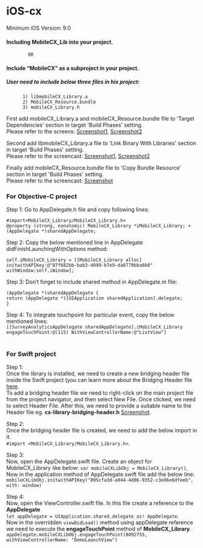 # iOS-cx
   Minimum iOS Version: 9.0

#### Including MobileCX_Lib into your project.
            OR
#### Include “MobileCX” as a subproject in your project.

##### User need to include below three files in his project:
          1) libmobileCX_Library.a
          2) MobileCX_Resource.bundle
          3) mobileCX_Library.h


First add mobileCX_Library.a and mobileCX_Resource.bundle file to 'Target Dependencies' section  in target 'Build Phases' setting.<br>
Please refer to the screens: [Screenshot1](https://app.screencast.com/ZWgPjcdG9pf7U), [Screenshot2](https://app.screencast.com/cUIpqDPyp6bRl)

Second add libmobileCX_Library.a file to 'Link Binary With Libraries' section in target 'Build Phases' setting.<br>
Please refer to the screencast: [Screenshot1](https://app.screencast.com/fDs7Lr8h3YPFJ), [Screenshot2](https://app.screencast.com/xTTbmOLoYFnUi)


Finally add mobileCX_Resource.bundle file to 'Copy Bundle Resource' section in target 'Build Phases' setting. <br>
Please refer to the screencast: [Screenshot](https://app.screencast.com/qb0lNBAGKPGCh)

### For Objective-C project

Step 1:
    Go to AppDelegate.h file and copy following lines:

   `#import<MobileCX_Library/MobileCX_Library.h>` <br>
   `@property (strong, nonatomic) MobileCX_Library *iMobileCX_Library;
    + (AppDelegate *)sharedAppDelegate;`

Step 2:
    Copy the below mentioned line in AppDelegate didFinishLaunchingWithOptions method:

`self.iMobileCX_Library = [[MobileCX_Library alloc]` <br> `initwithAPIKey:@"87f682bb-bab3-4099-b7e9-da8779bba6b0" withWindow:self.iWindow];`


 Step 3:
    Don’t forget to include shared method in AppDelegate.m file:

`(AppDelegate *)sharedAppDelegate {`<br>
        `return (AppDelegate *)[UIApplication sharedApplication].delegate;` <br>
`}`

 Step 4: 
    To integrate touchpoint for particular event, copy the below mentioned lines:<br>
    `[[SurveyAnalyticsAppDelegate sharedAppDelegate].iMobileCX_Library engageTouchPoint:@(115) WithViewControllerName:@"ListView"]` <br><br>


### For Swift project
Step 1:<br>
    Once the library is installed, we need to create a new bridging header file inside the Swift project (you can learn more about the Bridging Header file [here](https://developer.apple.com/documentation/swift/importing-objective-c-into-swift#). <br>
    To add a bridging header file we need to right-click on the main project file from the project navigator, and then select New File. Once clicked, we need to select Header File. After this, we need to provide a suitable name to the Header file eg. **cx-library-bridging-header.h** [Screenshot](https://app.screencast.com/dYeqxWKGoDf3e).

Step 2:<br>
    Once the bridging header file is created, we need to add the below import in it.<br>
    `#import <MobileCX_Library/MobileCX_Library.h>`.


 Step 3:<br>
    Now, open the AppDelegate.swift file. Create an object for MobileCX_Library like below:
    `var mobileCXLibObj = MobileCX_Library()`,<br> 
    Now in the application method of AppDelegate.swift file add the below line:
    `mobileCXLibObj.initwithAPIKey("895cfa3d-a044-4d86-9352-c3e86e6dfeeb", with: window)`

 Step 4: <br>
    Now, open the ViewController.swift file. In this file create a reference to the **AppDelegate** <br>
    `let appDelegate = UIApplication.shared.delegate as! AppDelegate`.<br>
    Now in the overridden `viewDidLoad()` method using appDelegate reference we need to execute the **engageTouchPoint**  method of **MobileCX_Library**. <br>
    `appDelegate.mobileCXLibObj.engageTouchPoint(8092755, withViewControllerName: "DemoLaunchView")`
   

